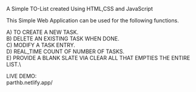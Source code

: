 A Simple TO-List created Using HTML,CSS and JavaScript


This Simple Web Application can be used for the following functions.

A) TO CREATE A NEW TASK. \
B) DELETE AN EXISTING TASK WHEN DONE.\
C) MODIFY A TASK ENTRY.\
D) REAL_TIME COUNT OF NUMBER OF TASKS.\
E) PROVIDE A BLANK SLATE VIA CLEAR ALL THAT EMPTIES THE ENTIRE LIST.\

LIVE DEMO:\
parthb.netlify.app/
